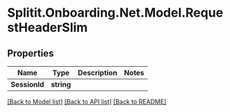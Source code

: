 # Splitit.Onboarding.Net.Model.RequestHeaderSlim

## Properties

Name | Type | Description | Notes
------------ | ------------- | ------------- | -------------
**SessionId** | **string** |  | 

[[Back to Model list]](../README.md#documentation-for-models) [[Back to API list]](../README.md#documentation-for-api-endpoints) [[Back to README]](../README.md)

